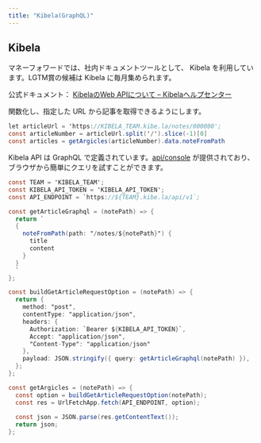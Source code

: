 ```yaml
---
title: "Kibela(GraphQL)"
---
```


## Kibela

マネーフォワードでは、社内ドキュメントツールとして、 Kibela を利用しています。LGTM賞の候補は Kibela に毎月集められます。

公式ドキュメント： [KibelaのWeb APIについて – Kibelaヘルプセンター](https://support.kibe.la/hc/ja/articles/360035089312-Kibela%E3%81%AEWeb-API%E3%81%AB%E3%81%A4%E3%81%84%E3%81%A6)

関数化し、指定した URL から記事を取得できるようにします。

```js:sample_call.gs
let articleUrl = 'https://KIBELA_TEAM.kibe.la/notes/000000';
const articleNumber = articleUrl.split('/').slice(-1)[0]
const articles = getArgicles(articleNumber).data.noteFromPath
```

Kibela API は GraphQL で定義されています。[api/console](https://moneyforward.kibe.la/api/console) が提供されており、ブラウザから簡単にクエリを試すことができます。

```js:kibela.gs
const TEAM = 'KIBELA_TEAM';
const KIBELA_API_TOKEN = 'KIBELA_API_TOKEN';
const API_ENDPOINT = `https://${TEAM}.kibe.la/api/v1`;

const getArticleGraphql = (notePath) => {
  return `
  {
    noteFromPath(path: "/notes/${notePath}") {
      title
      content
    }
  }
  `
};

const buildGetArticleRequestOption = (notePath) => {
  return {
    method: "post",
    contentType: "application/json",
    headers: {
      Authorization: `Bearer ${KIBELA_API_TOKEN}`,
      Accept: "application/json",
      "Content-Type": "application/json"
    },
    payload: JSON.stringify({ query: getArticleGraphql(notePath) }),
  };
};

const getArgicles = (notePath) => {
  const option = buildGetArticleRequestOption(notePath);
  const res = UrlFetchApp.fetch(API_ENDPOINT, option);
  
  const json = JSON.parse(res.getContentText());
  return json;
};
```
